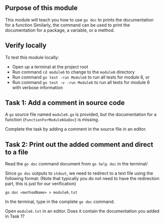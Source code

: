 ## Purpose of this module
This module will teach you how to use `go doc` to prints the documentation for a function
Similarly, the command can be used to print the documentation for a package, a variable, or a method.


## Verify locally
To test this module locally:
* Open up a terminal at the project root
* Run command `cd module6` to change to the `module6` directory
* Run command `go test -run Module6` to run all tests for module 6, or
* Run command `go test -v -run Module6` to run all tests for module 6 with verbose information

## Task 1: Add a comment in source code
A `go` source file named `module6.go` is provided, 
but the documentation for a function (`FunctionForModule6GoDoc`) is missing.

Complete the task by adding a comment in the source file in an editor.


## Task 2: Print out the added comment and direct to a file
Read the `go doc` command document from `go help doc` in the terminal/

Since `go doc` outputs to `stdout`, we need to redirect to a text file using the following format:
(Note that typically you do not need to have the redirection part, this is just for our verification)
```
go doc <methodName> > module6.txt
```

In the terminal, type in the complete `go doc` command.


Open `module6.txt` in an editor. 
Does it contain the documentation you added in Task 1?


